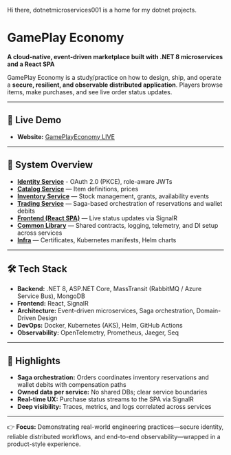 Hi there, dotnetmicroservices001 is a home for my dotnet projects. 

# GamePlay Economy

**A cloud-native, event-driven marketplace built with .NET 8 microservices and a React SPA**

GamePlay Economy is a study/practice on how to design, ship, and operate a **secure, resilient, and observable distributed application**.
Players browse items, make purchases, and see live order status updates.

---

## 🔴 Live Demo

- **Website:** [GamePlayEconomy LIVE](https:gameplayeconomy.com)  


---

## 🧩 System Overview

- [**Identity Service**](https://github.com/dotnetmicroservice001/Play.Identity) - OAuth 2.0 (PKCE), role-aware JWTs  
- [**Catalog Service**](https://github.com/dotnetmicroservice001/Play.Catalog) — Item definitions, prices 
- [**Inventory Service**](https://github.com/dotnetmicroservice001/Play.Inventory) — Stock management, grants, availability events  
- [**Trading Service**](https://github.com/dotnetmicroservice001/Play.Trading) — Saga-based orchestration of reservations and wallet debits  
- [**Frontend (React SPA)**](https://github.com/dotnetmicroservice001/Play.Frontend) — Live status updates via SignalR
- [**Common Library**](https://github.com/dotnet-microservices/Play.Common) — Shared contracts, logging, telemetry, and DI setup across services  
- [**Infra**](https://github.com/dotnet-microservices/Play.Infra) — Certificates, Kubernetes manifests, Helm charts
---

## 🛠️ Tech Stack

- **Backend:** .NET 8, ASP.NET Core, MassTransit (RabbitMQ / Azure Service Bus), MongoDB  
- **Frontend:** React, SignalR  
- **Architecture:** Event-driven microservices, Saga orchestration, Domain-Driven Design  
- **DevOps:** Docker, Kubernetes (AKS), Helm, GitHub Actions  
- **Observability:** OpenTelemetry, Prometheus, Jaeger, Seq

---

## 🔑 Highlights

- **Saga orchestration:** Orders coordinates inventory reservations and wallet debits with compensation paths  
- **Owned data per service:** No shared DBs; clear service boundaries  
- **Real-time UX:** Purchase status streams to the SPA via SignalR  
- **Deep visibility:** Traces, metrics, and logs correlated across services

---

👉 **Focus:** Demonstrating real-world engineering practices—secure identity, reliable distributed workflows, and end-to-end observability—wrapped in a product-style experience.

